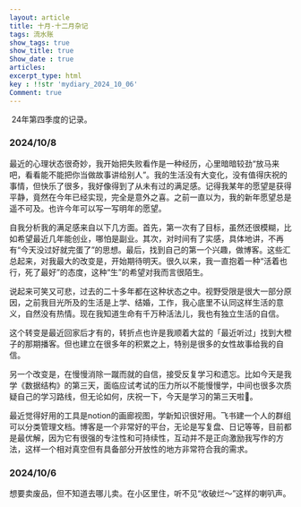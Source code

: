 ```yaml
---
layout: article
title: 十月-十二月杂记
tags: 流水账
show_tags: true
show_title: true
Show_date : true
articles:
excerpt_type: html
key : !!str 'mydiary_2024_10_06'
Comment: true
---
```


​	24年第四季度的记录。

<!--more-->

### 2024/10/8

​	最近的心理状态很奇妙，我开始把失败看作是一种经历，心里暗暗较劲“放马来吧，看看能不能把你当做故事讲给别人”。我的生活没有大变化，没有值得庆祝的事情，但快乐了很多，我好像得到了从未有过的满足感。记得我某年的愿望是获得平静，竟然在今年已经实现，完全是意外之喜。之前一直以为，我的新年愿望总是遥不可及。也许今年可以写一写明年的愿望。

​	自我分析我的满足感来自以下几方面。首先，第一次有了目标，虽然还很模糊，比如希望最近几年能创业，哪怕是副业。其次，对时间有了实感，具体地讲，不再有“今天没过好就完蛋了”的思想。最后，找到自己的第一个兴趣，做博客。这些汇总起来，对我最大的改变是，开始期待明天。很久以来，我一直抱着一种“活着也行，死了最好”的态度，这种“生”的希望对我而言很陌生。

​	说起来可笑又可悲，过去的二十多年都在这种状态之中。视野受限是很大一部分原因，之前我目光所及的生活是上学、结婚，工作，我心底里不认同这样生活的意义，自然没有热情。现在我知道生命有千万种活法儿，我也有独立生活的自信。

​	这个转变是最近回家后才有的，转折点也许是我顺着大盆的「最近听过」找到大橙子的那期播客。但也建立在很多年的积累之上，特别是很多的女性故事给我的自信。



​	另一个改变是，在慢慢消除一蹴而就的自信，接受反复学习和遗忘。比如今天是我学《数据结构》的第三天，面临应试考试的压力所以不能慢慢学，中间也很多次质疑自己的学习路线，但无论如何，庆祝一下，今天是学习的第三天啦🎉。



​	最近觉得好用的工具是notion的画廊视图，学新知识很好用。飞书建一个人的群组可以分类管理文档。博客是一个非常好的平台，无论是写复盘、日记等等，目前都是最优解，因为它有很强的专注性和可持续性，互动并不是正向激励我写作的方法，这样一个相对真空但有具备部分开放性的地方非常符合我的需求。

### 2024/10/6

​	想要卖废品，但不知道去哪儿卖。在小区里住，听不见“收破烂～”这样的喇叭声。

